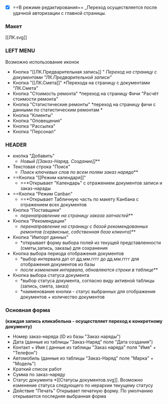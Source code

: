 - [x] ==В режиме редактирования==
_Переход осуществляется после удачной авторизации с главной страницы. 
### **Макет**
[[ЛК.svg]]

### **LEFT MENU**
Возможно использование иконок
- Кнопка "[[ЛК.Предварительная запись]] "
	*Переход на страницу с документами "ЛК.Предварительной записи"*
- Кнопка "[[ЛК.Смета]]"
	*Перехода на страницу с документами "ЛК.Смета" 
- Кнопка "Стоимость ремонта" 
	*переход на страницу Фичи "Расчёт стоимости ремонта"
- Кнопка "Статистические ремонты"
	*переход на страницу фичи с данными по статистическим ремонтам *
- Кнопка "Клиенты"
- Кнопка "Оповещения"
- Кнопка "Рассылка"
- Кнопка "Персонал"

### **HEADER**
- кнопка "Добавить" 
	-  *Новый [[Заказ-Наряд. Создание]]***
- Текстовая строка "Поиск" 
	- *Поиск ключевых слов по всем полям заказ наряда*** 
- ==Кнопка "[[Режим календаря]]" 
	- ==*Открывает "Календарь" с отражением документов записи и заказ-нарады
- ==Кнопка "Режим Canban" 
	- ==*Открывает Табличную часть по макету Канбана с отражением всех документов
- Кнопка "Поставщики" 
	- *перенаправление на страницу заказа запчастей***
- Кнопка "Рекомендации"
	- *перенаправление на страницу с базой рекомендованных ремонтов (сервисные, собственная база клиента)***
- Кнопка "Импорт данных"
	- *открывает форму выбора полей из текущей представленности (сметы,запись, заказы) для сохранения
- Кнопка выбора периода отображения документов
	- *выбор интервала дат от дд.мм.гггг до дд.мм.гггг для отображения документов из базы
	- *после изменения интервала, обновляются строки в таблице***
- Кнопка выбора статуса документа
	- *выбор статуса документа, согласно виду активной таблицы (запись, смета, заказ)
	- *наименование кнопки - статус выбранных для отображения документов + количество документов

### **Основная форма** 
**(каждая запись кликабельна - осуществляет переход к конкретному документу)**
- Номер заказ-наряда (ID из базы "Заказ наряды")
- Дата (данные из таблицы "Заказ-Наряд" поле "Дата создания")
- Контакт + Имя ( данные из таблицы "Заказ наряда" поля "Имя" + "Телефон")
- Автомобиль (данные из таблицы "Заказ-Наряд" поле "Марка" + "Модель")
- Краткий список работ 
- Сумма по заказ-наряду
- Статус документа
	*[[Статусы документов.svg]]. Возможно изменение статуса следующего по иерархии текущему статусу
- Действие "Печать"
	Открывает печатную форму. По умолчанию открывается последняя выбранная форма